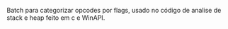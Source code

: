 Batch para categorizar opcodes por flags, usado no código de analise de stack e heap feito em c e WinAPI.
